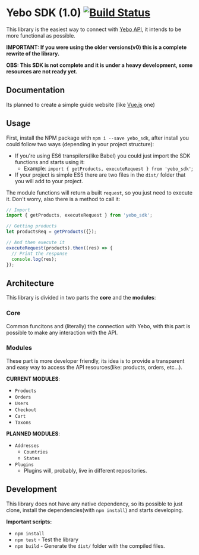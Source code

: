 # Yebo SDK (1.0) [![Build Status](https://travis-ci.org/yebo-ecommerce/js-sdk.svg?branch=develop)](https://travis-ci.org/yebo-ecommerce/js-sdk)
This library is the easiest way to connect with [Yebo API](http://yebo.com.br/), it intends to be more functional as possible.

**IMPORTANT: If you were using the older versions(v0) this is a complete rewrite of the library.**

**OBS: This SDK is not complete and it is under a heavy development, some resources are not ready yet.**

## Documentation
Its planned to create a simple guide website (like [Vue.js](http://vuejs.org/guide/) one)

## Usage
First, install the NPM package with `npm i --save yebo_sdk`, after install you could follow two ways (depending in your project structure):

* If you're using ES6 transpilers(like Babel) you could just import the SDK functions and starts using it:
  * Example: `import { getProducts, executeRequest } from 'yebo_sdk'`;
* If your project is simple ES5 there are two files in the `dist/` folder that you will add to your project.

The module functions will return a built `request`, so you just need to execute it. Don't worry, also there is a method to call it:
```javascript
// Import
import { getProducts, executeRequest } from 'yebo_sdk';

// Getting products
let productsReq = getProducts({});

// And then execute it
executeRequest(products).then((res) => {
  // Print the response
  console.log(res);
});
```

## Architecture
This library is divided in two parts the **core** and the **modules**:

### Core
Common funcitons and (literally) the connection with Yebo, with this part is possible to make any
interaction with the API.

### Modules
These part is more developer friendly, its idea is to provide a transparent and easy way to access
the API resources(like: products, orders, etc...).

**CURRENT MODULES**:

* `Products`
* `Orders`
* `Users`
* `Checkout`
* `Cart`
* `Taxons`

**PLANNED MODULES**:

* `Addresses`
  * `Countries`
  * `States`
* `Plugins`
  * Plugins will, probably, live in different repositories.

## Development
This library does not have any native dependency, so its possible to just clone, install the
dependencies(with `npm install`) and starts developing.

**Important scripts:**

* `npm install`
* `npm test` - Test the library
* `npm build` - Generate the `dist/` folder with the compiled files.
